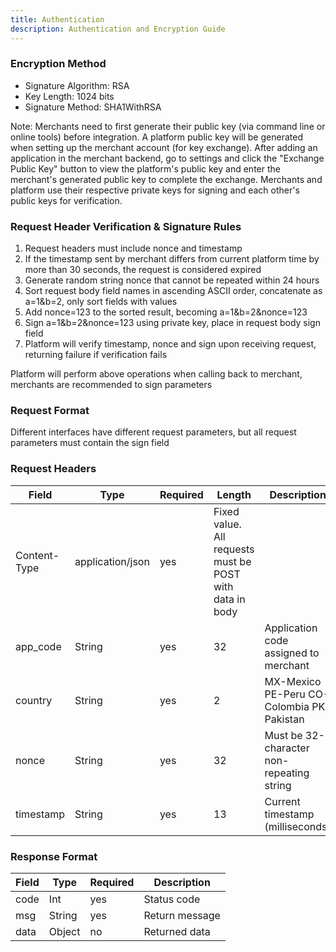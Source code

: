 ```yaml
---
title: Authentication
description: Authentication and Encryption Guide
---
```


### Encryption Method

- Signature Algorithm: RSA
- Key Length: 1024 bits
- Signature Method: SHA1WithRSA

Note: Merchants need to first generate their public key (via command line or online tools) before integration. A platform public key will be generated when setting up the merchant account (for key exchange).
After adding an application in the merchant backend, go to settings and click the "Exchange Public Key" button to view the platform's public key and enter the merchant's generated public key to complete the exchange.
Merchants and platform use their respective private keys for signing and each other's public keys for verification.

### Request Header Verification & Signature Rules

1. Request headers must include nonce and timestamp
2. If the timestamp sent by merchant differs from current platform time by more than 30 seconds, the request is considered expired
3. Generate random string nonce that cannot be repeated within 24 hours
4. Sort request body field names in ascending ASCII order, concatenate as a=1&b=2, only sort fields with values
5. Add nonce=123 to the sorted result, becoming a=1&b=2&nonce=123
6. Sign a=1&b=2&nonce=123 using private key, place in request body sign field
7. Platform will verify timestamp, nonce and sign upon receiving request, returning failure if verification fails

Platform will perform above operations when calling back to merchant, merchants are recommended to sign parameters

### Request Format

Different interfaces have different request parameters, but all request parameters must contain the sign field

### Request Headers

| Field        | Type             | Required | Length                                                   | Description                               |
| ------------ | ---------------- | -------- | -------------------------------------------------------- | ----------------------------------------- |
| Content-Type | application/json | yes      | Fixed value. All requests must be POST with data in body |                                           |
| app_code     | String           | yes      | 32                                                       | Application code assigned to merchant     |
| country      | String           | yes      | 2                                                        | MX-Mexico PE-Peru CO-Colombia PK-Pakistan |
| nonce        | String           | yes      | 32                                                       | Must be 32-character non-repeating string |
| timestamp    | String           | yes      | 13                                                       | Current timestamp (milliseconds)          |

### Response Format

| Field | Type   | Required | Description    |
| ----- | ------ | -------- | -------------- |
| code  | Int    | yes      | Status code    |
| msg   | String | yes      | Return message |
| data  | Object | no       | Returned data  |
